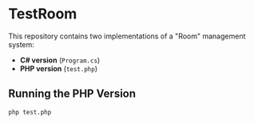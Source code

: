 # TestRoom

This repository contains two implementations of a "Room" management system:

- **C# version** (`Program.cs`)
- **PHP version** (`test.php`)

## Running the PHP Version

```bash
php test.php

 
